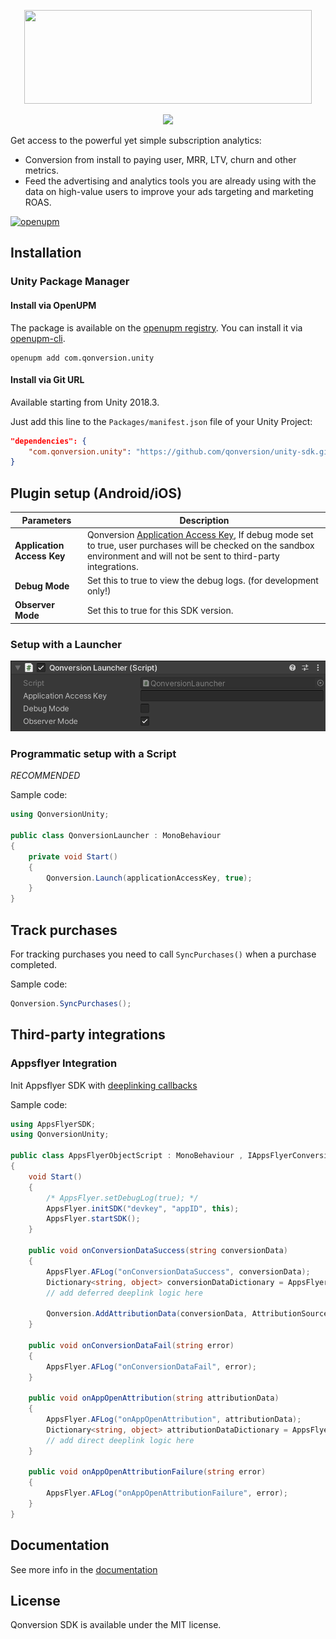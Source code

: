 <p align="center">
 <a href="https://qonversion.io" target="_blank"><img width="460" height="150" src="https://qonversion.io/img/q_brand.svg"></a>
</p>

<p align="center">
     <a href="https://qonversion.io"><img width="660" src="https://qonversion.io/img/images/product-center.svg">
     </a>
</p>

Get access to the powerful yet simple subscription analytics:
* Conversion from install to paying user, MRR, LTV, churn and other metrics.
* Feed the advertising and analytics tools you are already using with the data on high-value users to improve your ads targeting and marketing ROAS.

[![openupm](https://img.shields.io/npm/v/com.qonversion.unity?label=openupm&registry_uri=https://package.openupm.com)](https://openupm.com/packages/com.qonversion.unity/)

## Installation

### Unity Package Manager

#### Install via OpenUPM

The package is available on the [openupm registry](https://openupm.com). You can install it via [openupm-cli](https://github.com/openupm/openupm-cli).

```
openupm add com.qonversion.unity
```

#### Install via Git URL

Available starting from Unity 2018.3.

Just add this line to the `Packages/manifest.json` file of your Unity Project:

```json
"dependencies": {
    "com.qonversion.unity": "https://github.com/qonversion/unity-sdk.git#2.0.0"
}
```


## Plugin setup (Android/iOS)

| Parameters  | Description   |
| -------- | ------------- |
| **Application Access Key**   |  Qonversion [Application Access Key](https://dash.qonversion.io/project/settings), If debug mode set to true, user purchases will be checked on the sandbox environment and will not be sent to third-party integrations.  |
| **Debug Mode**    | Set this to true to view the debug logs. (for development only!)  |
| **Observer Mode**    | Set this to true for this SDK version. |

### Setup with a Launcher

<p align="center">
    <a href="./Img/AddEntitlements.png"><img src="./img/UnityQonversionLauncher.png" alt="Unity Simple Script" width="559"/></a>
</p>

### Programmatic setup with a Script

*RECOMMENDED*

Sample code:

```csharp
using QonversionUnity;

public class QonversionLauncher : MonoBehaviour
{
    private void Start()
    {
        Qonversion.Launch(applicationAccessKey, true);
    }
}
```

## Track purchases
For tracking purchases you need to call `SyncPurchases()` when a purchase completed.

Sample code:

```csharp
Qonversion.SyncPurchases();
```

## Third-party integrations

### Appsflyer Integration

Init Appsflyer SDK with [deeplinking callbacks](https://github.com/AppsFlyerSDK/appsflyer-unity-plugin/blob/master/docs/Guides.md#-init-sdk-with-deeplinking-callbacks)

Sample code:

```csharp
using AppsFlyerSDK;
using QonversionUnity;

public class AppsFlyerObjectScript : MonoBehaviour , IAppsFlyerConversionData
{
    void Start()
    {
        /* AppsFlyer.setDebugLog(true); */
        AppsFlyer.initSDK("devkey", "appID", this);
        AppsFlyer.startSDK();
    }

    public void onConversionDataSuccess(string conversionData)
    {
        AppsFlyer.AFLog("onConversionDataSuccess", conversionData);
        Dictionary<string, object> conversionDataDictionary = AppsFlyer.CallbackStringToDictionary(conversionData);
        // add deferred deeplink logic here
		
        Qonversion.AddAttributionData(conversionData, AttributionSource.AppsFlyer);
    }

    public void onConversionDataFail(string error)
    {
        AppsFlyer.AFLog("onConversionDataFail", error);
    }

    public void onAppOpenAttribution(string attributionData)
    {
        AppsFlyer.AFLog("onAppOpenAttribution", attributionData);
        Dictionary<string, object> attributionDataDictionary = AppsFlyer.CallbackStringToDictionary(attributionData);
        // add direct deeplink logic here
    }

    public void onAppOpenAttributionFailure(string error)
    {
        AppsFlyer.AFLog("onAppOpenAttributionFailure", error);
    }
}
```

## Documentation
See more info in the [documentation](https://documentation.qonversion.io/docs/observer-mode)

## License

Qonversion SDK is available under the MIT license.
